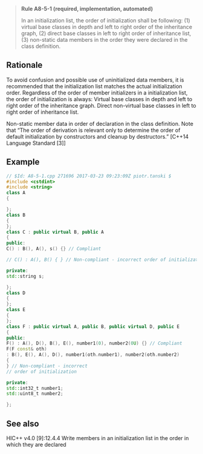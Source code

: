> **Rule A8-5-1 (required, implementation, automated)**
>
> In an initialization list, the order of initialization shall be following: (1) virtual
> base classes in depth and left to right order of the inheritance graph, (2) direct
> base classes in left to right order of inheritance list, (3) non-static data
> members in the order they were declared in the class definition.

## Rationale

To avoid confusion and possible use of uninitialized data members, it is
recommended that the initialization list matches the actual initialization order.
Regardless of the order of member initializers in a initialization list, the order of
initialization is always:
Virtual base classes in depth and left to right order of the inheritance graph.
Direct non-virtual base classes in left to right order of inheritance list.

Non-static member data in order of declaration in the class definition.
Note that “The order of derivation is relevant only to determine the order of default
initialization by constructors and cleanup by destructors.” [C++14 Language Standard
[3]]

## Example

```cpp
// $Id: A8-5-1.cpp 271696 2017-03-23 09:23:09Z piotr.tanski $
#include <cstdint>
#include <string>
class A
{

};
class B
{
};
class C : public virtual B, public A
{
public:
C() : B(), A(), s() {} // Compliant

// C() : A(), B() { } // Non-compliant - incorrect order of initialization

private:
std::string s;

};
class D
{
};
class E
{
};
class F : public virtual A, public B, public virtual D, public E
{
public:
F() : A(), D(), B(), E(), number1(0), number2(0U) {} // Compliant
F(F const& oth)
: B(), E(), A(), D(), number1(oth.number1), number2(oth.number2)
{
} // Non-compliant - incorrect
// order of initialization

private:
std::int32_t number1;
std::uint8_t number2;

};

```

## See also

HIC++ v4.0 [9]:12.4.4 Write members in an initialization list in the order in which
they are declared
